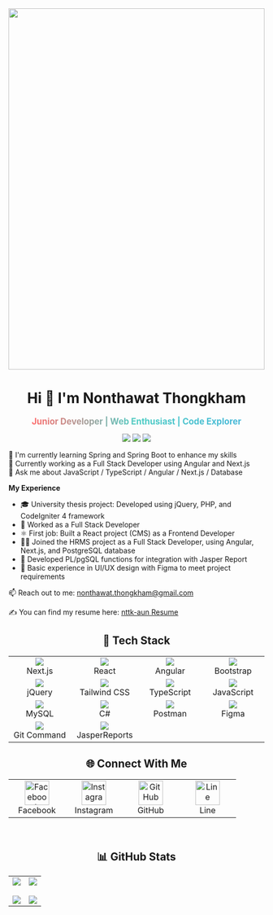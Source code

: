 <div align="center">
<!--   
  <div style="font-size:40px;">_________________________________________________________________________________________________________________________</div>
   -->
  <img src="https://github.com/nttk-aun/nttk-aun/blob/main/assets/dev-gif.gif?raw=true" style="width: 100%; max-width: 900px; height: 710px;" />
  
  <!-- <div style="font-size:40px;">‾‾‾‾‾‾‾‾‾‾‾‾‾‾‾‾‾‾‾‾‾‾‾‾‾‾‾‾‾‾‾‾‾‾‾‾‾‾‾‾‾‾‾‾‾‾‾‾‾‾‾‾‾‾‾‾‾‾‾‾‾‾‾‾‾‾‾‾‾‾‾‾‾‾‾‾‾‾‾‾‾‾‾‾‾‾‾‾‾‾‾‾‾‾‾‾‾‾‾‾‾‾‾‾‾‾‾‾‾‾‾‾‾‾‾‾‾‾‾‾‾</div> -->

</div>

<h1 align="center">Hi 👋 I'm Nonthawat Thongkham</h1>

<p align="center">
    <span style="display:inline-block; overflow:hidden;">
        <span style="display:inline-block; animation: slide-in-right 2s ease forwards;">
            <span style="background: linear-gradient(to right, #ff6b6b, #4ecdc4, #45b7d8); -webkit-background-clip: text; color: transparent; font-weight: bold; font-size: 1.2em;">Junior Developer | Web Enthusiast | Code Explorer</span>
        </span>
    </span>
</p>

<p align="center">
  <img src="https://img.shields.io/github/followers/nttk-aun?label=Followers&style=social" />
  <img src="https://img.shields.io/github/stars/nttk-aun?label=Stars&style=social" />
  <img src="https://komarev.com/ghpvc/?username=nttk-aun&label=Profile%20views&color=0e75b6&style=flat" />
</p>

🌱 I'm currently learning Spring and Spring Boot to enhance my skills  
🔭 Currently working as a Full Stack Developer using Angular and Next.js  
💬 Ask me about JavaScript / TypeScript / Angular / Next.js / Database  

**My Experience**

- 🎓 University thesis project: Developed using jQuery, PHP, and CodeIgniter 4 framework
- 💼 Worked as a Full Stack Developer
- ⚛️ First job: Built a React project (CMS) as a Frontend Developer
- 🧑‍💻 Joined the HRMS project as a Full Stack Developer, using Angular, Next.js, and PostgreSQL database
- 📝 Developed PL/pgSQL functions for integration with Jasper Report
- 🎨 Basic experience in UI/UX design with Figma to meet project requirements


📫 Reach out to me: nonthawat.thongkham@gmail.com

✍ You can find my resume here: [nttk-aun Resume](https://github.com/nttk-aun)

<h2 align="center">🚀 Tech Stack</h2>

<div align="center">
  <table>
    <tr>
      <td align="center" width="120">
        <img src="https://img.shields.io/badge/Next.js-000000?style=for-the-badge&logo=next.js&logoColor=white" />
        <br>Next.js
      </td>
      <td align="center" width="120">
        <img src="https://img.shields.io/badge/React-20232A?style=for-the-badge&logo=react&logoColor=61DAFB" />
        <br>React
      </td>
      <td align="center" width="120">
        <img src="https://img.shields.io/badge/Angular-DD0031?style=for-the-badge&logo=angular&logoColor=white" />
        <br>Angular
      </td>
      <td align="center" width="120">
        <img src="https://img.shields.io/badge/Bootstrap-563D7C?style=for-the-badge&logo=bootstrap&logoColor=white" />
        <br>Bootstrap
      </td>
    </tr>
    <tr>
      <td align="center" width="120">
        <img src="https://img.shields.io/badge/jQuery-0769AD?style=for-the-badge&logo=jquery&logoColor=white" />
        <br>jQuery
      </td>
      <td align="center" width="120">
        <img src="https://img.shields.io/badge/Tailwind_CSS-06B6D4?style=for-the-badge&logo=tailwind-css&logoColor=white" />
        <br>Tailwind CSS
      </td>
      <td align="center" width="120">
        <img src="https://img.shields.io/badge/TypeScript-007ACC?style=for-the-badge&logo=typescript&logoColor=white" />
        <br>TypeScript
      </td>
      <td align="center" width="120">
        <img src="https://img.shields.io/badge/JavaScript-F7DF1E?style=for-the-badge&logo=javascript&logoColor=black" />
        <br>JavaScript
      </td>
    </tr>
    <tr>
      <td align="center" width="120">
        <img src="https://img.shields.io/badge/MySQL-4479A1?style=for-the-badge&logo=mysql&logoColor=white" />
        <br>MySQL
      </td>
<td align="center" width="120">
  <img src="https://img.shields.io/badge/C%23-000000?style=for-the-badge&logo=c-sharp&logoColor=white" />
  <br>C#
</td>
      <td align="center" width="120">
        <img src="https://img.shields.io/badge/Postman-FF6C37?style=for-the-badge&logo=postman&logoColor=white" />
        <br>Postman
      </td>
      <td align="center" width="120">
        <img src="https://img.shields.io/badge/Figma-F24E1E?style=for-the-badge&logo=figma&logoColor=white" />
        <br>Figma
      </td>
    </tr>
    <tr>
      <td align="center" width="120">
        <img src="https://img.shields.io/badge/Git-F05032?style=for-the-badge&logo=git&logoColor=white" />
        <br>Git Command
      </td>
      <td align="center" width="120">
  <img src="https://img.shields.io/badge/JasperReports-3A3A3A?style=for-the-badge&logo=jaspersoft&logoColor=white" />
  <br>JasperReports
</td>
    </tr>
  </table>
</div>




<h2 align="center">🌐 Connect With Me</h2>

<div align="center">
  <table>
    <tr>
      <td align="center" width="96">
        <a href="https://www.facebook.com/oan.bibi" target="_blank">
          <img src="https://raw.githubusercontent.com/rahuldkjain/github-profile-readme-generator/master/src/images/icons/Social/facebook.svg" width="48" height="48" alt="Facebook" />
        </a>
        <br>Facebook
      </td>
      <td align="center" width="96">
        <a href="https://www.instagram.com/oan_bibi/" target="_blank">
          <img src="https://raw.githubusercontent.com/rahuldkjain/github-profile-readme-generator/master/src/images/icons/Social/instagram.svg" width="48" height="48" alt="Instagram" />
        </a>
        <br>Instagram
      </td>
      <td align="center" width="96">
        <a href="https://github.com/nttk-aun" target="_blank">
          <img src="https://raw.githubusercontent.com/rahuldkjain/github-profile-readme-generator/master/src/images/icons/Social/github.svg" width="48" height="48" alt="GitHub" />
        </a>
        <br>GitHub
      </td>
      <td align="center" width="96">
        <a href="https://line.me/ti/p/~oan_bibi" target="_blank">
          <img src="https://upload.wikimedia.org/wikipedia/commons/4/41/LINE_logo.svg" width="48" height="48" alt="Line" />
        </a>
        <br>Line
      </td>
    </tr>
  </table>
</div>

<br>

<h2 align="center">📊 GitHub Stats</h2>

<div align="center">
  <table>
    <tr>
      <td width="50%" align="center">
        <img src="https://github-readme-stats.vercel.app/api?username=nttk-aun&show_icons=true&theme=radical" />
        <br><br>
        <img src="https://github-readme-streak-stats.herokuapp.com/?user=nttk-aun&theme=radical" />
      </td>
      <td width="50%" align="center">
        <img src="https://github-readme-stats.vercel.app/api/top-langs/?username=nttk-aun&layout=compact&theme=radical" />
        <br><br>
        <img src="https://github-profile-trophy.vercel.app/?username=nttk-aun&theme=radical&row=2&column=3" />
      </td>
    </tr>
  </table>
</div>